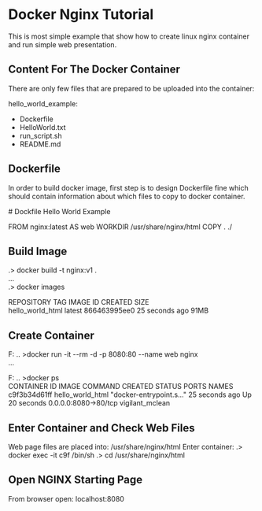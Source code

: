 # Docker Nginx Tutorial
This is most simple example that show how to create linux nginx container and run simple web presentation.


## Content For The Docker Container
There are only few files that are prepared to be uploaded into the container:

hello_world_example:
- Dockerfile
- HelloWorld.txt
- run_script.sh
- README.md

## Dockerfile
In order to build docker image, first step is to design Dockerfile fine which should contain information about which files to copy to docker container.

\# Dockfile Hello World Example

FROM nginx:latest AS web
WORKDIR /usr/share/nginx/html
COPY . ./

## Build Image

.> docker build -t nginx:v1 .\
...\
.> docker images

REPOSITORY               TAG         IMAGE ID       CREATED          SIZE\
hello_world_html         latest      866463995ee0   25 seconds ago   91MB

## Create Container

F: .. >docker run -it --rm -d -p 8080:80 --name web nginx\
...

F: .. >docker ps\
CONTAINER ID   IMAGE              COMMAND                  CREATED          STATUS          PORTS                  NAMES\
c9f3b34d61ff   hello_world_html   "docker-entrypoint.s…"   25 seconds ago   Up 20 seconds   0.0.0.0:8080->80/tcp   vigilant_mclean

## Enter Container and Check Web Files
Web page files are placed into: 
/usr/share/nginx/html
Enter container:
.> docker exec -it c9f /bin/sh
.> cd /usr/share/nginx/html

## Open NGINX Starting Page
From browser open:
localhost:8080


